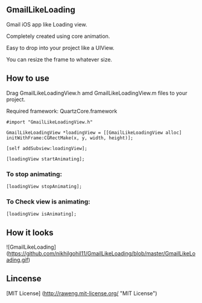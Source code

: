 ## GmailLikeLoading ##

Gmail iOS app like Loading view. 

Completely created using core animation.

Easy to drop into your project like a UIView.

You can resize the frame to whatever size.


## How to use ##
	
Drag GmailLikeLoadingView.h amd GmailLikeLoadingView.m files to your project.

Required framework: QuartzCore.framework

	#import "GmailLikeLoadingView.h"

	GmailLikeLoadingView *loadingView = [[GmailLikeLoadingView alloc] initWithFrame:CGRectMake(x, y, width, height)];

	[self addSubview:loadingView];

	[loadingView startAnimating];

### To stop animating: ###

	[loadingView stopAnimating];

### To Check view is animating: ###

	[loadingView isAnimating];


## How it looks ##

![GmailLikeLoading] (https://github.com/nikhilgohil11/GmailLikeLoading/blob/master/GmailLikeLoading.gif)

## Lincense ##

[MIT License] (http://raweng.mit-license.org/ "MIT License")
